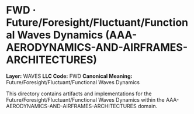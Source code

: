 # FWD · Future/Foresight/Fluctuant/Functional Waves Dynamics (AAA-AERODYNAMICS-AND-AIRFRAMES-ARCHITECTURES)

**Layer:** WAVES
**LLC Code:** FWD
**Canonical Meaning:** Future/Foresight/Fluctuant/Functional Waves Dynamics

This directory contains artifacts and implementations for the Future/Foresight/Fluctuant/Functional Waves Dynamics within the AAA-AERODYNAMICS-AND-AIRFRAMES-ARCHITECTURES domain.
